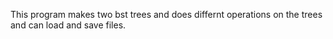 This program makes two bst trees and does differnt operations on the trees and can load and save files.
